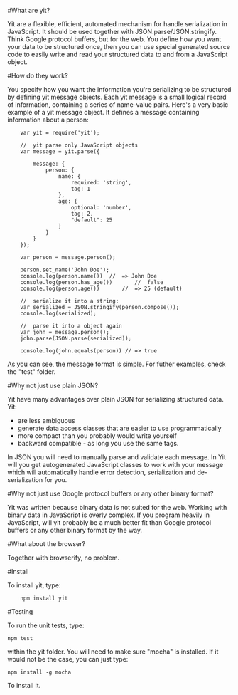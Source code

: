 #What are yit?

Yit are a flexible, efficient, automated mechanism for handle serialization in JavaScript. It should be used together with JSON.parse/JSON.stringify. Think Google protocol buffers, but for the web. You define how you want your data to be structured once, then you can use special generated source code to easily write and read your structured data to and from a JavaScript object.


#How do they work?

You specify how you want the information you're serializing to be structured by defining yit message objects. Each yit message is a small logical record of information, containing a series of name-value pairs. Here's a very basic example of a yit message object. It defines a message containing information about a person:

		var yit = require('yit');

		//	yit parse only JavaScript objects
		var message = yit.parse({

			message: {
				person: {
					name: {
						required: 'string',
						tag: 1
					},
					age: {
						optional: 'number',
						tag: 2,
						"default": 25
					}
				}
			}
		});

		var person = message.person();

		person.set_name('John Doe');
		console.log(person.name())	//	=> John Doe
		console.log(person.has_age())		//	false
		console.log(person.age())		//	=> 25 (default)

		//	serialize it into a string:
		var serialized = JSON.stringify(person.compose());
		console.log(serialized);
		
		//	parse it into a object again
		var john = message.person();
		john.parse(JSON.parse(serialized));

		console.log(john.equals(person)) // => true


As you can see, the message format is simple. For futher examples, check the "test" folder.


#Why not just use plain JSON?

Yit have many advantages over plain JSON for serializing structured data. Yit:

- are less ambiguous
- generate data access classes that are easier to use programmatically
- more compact than you probably would write yourself
- backward compatible - as long you use the same tags.

In JSON you will need to manually parse and validate each message.  In Yit will you get 
autogenerated JavaScript classes to work with your message which will automatically handle
error detection, serialization and de-serialization for you.


#Why not just use Google protocol buffers or any other binary format?

Yit was written because binary data is not suited for the web. Working with binary data in JavaScript is overly complex. If you program heavily in JavaScript, will yit probably be a much better fit than Google protocol buffers or any other binary format by the way.


#What about the browser?

Together with browserify, no problem.


#Install

To install yit, type:

		npm install yit


#Testing

To run the unit tests, type:

	npm test

within the yit folder. You will need to make sure "mocha" is installed. If it would not be the case, you can just type:

	npm install -g mocha 

To install it.